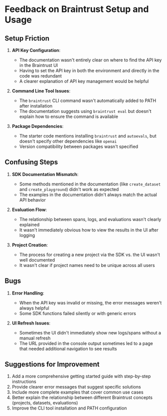 # Feedback on Braintrust Setup and Usage

## Setup Friction

1. **API Key Configuration**:
   - The documentation wasn't entirely clear on where to find the API key in the Braintrust UI
   - Having to set the API key in both the environment and directly in the code was redundant
   - A clearer explanation of API key management would be helpful

2. **Command Line Tool Issues**:
   - The `braintrust` CLI command wasn't automatically added to PATH after installation
   - The documentation suggests using `braintrust eval` but doesn't explain how to ensure the command is available

3. **Package Dependencies**:
   - The starter code mentions installing `braintrust` and `autoevals`, but doesn't specify other dependencies like `openai`
   - Version compatibility between packages wasn't specified

## Confusing Steps

1. **SDK Documentation Mismatch**:
   - Some methods mentioned in the documentation (like `create_dataset` and `create_playground`) didn't work as expected
   - The examples in the documentation didn't always match the actual API behavior

2. **Evaluation Flow**:
   - The relationship between spans, logs, and evaluations wasn't clearly explained
   - It wasn't immediately obvious how to view the results in the UI after logging

3. **Project Creation**:
   - The process for creating a new project via the SDK vs. the UI wasn't well documented
   - It wasn't clear if project names need to be unique across all users

## Bugs

1. **Error Handling**:
   - When the API key was invalid or missing, the error messages weren't always helpful
   - Some SDK functions failed silently or with generic errors

2. **UI Refresh Issues**:
   - Sometimes the UI didn't immediately show new logs/spans without a manual refresh
   - The URL provided in the console output sometimes led to a page that needed additional navigation to see results

## Suggestions for Improvement

1. Add a more comprehensive getting started guide with step-by-step instructions
2. Provide clearer error messages that suggest specific solutions
3. Include more complete examples that cover common use cases
4. Better explain the relationship between different Braintrust concepts (projects, datasets, evaluations)
5. Improve the CLI tool installation and PATH configuration
